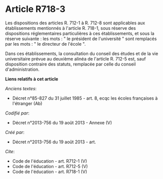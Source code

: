 # Article R718-3

Les dispositions des articles R. 712-1 à R. 712-8 sont applicables aux établissements mentionnés à l'article R. 718-1, sous
réserve des dispositions réglementaires particulières à ces établissements, et sous la réserve suivante : les mots : " le
président de l'université " sont remplacés par les mots : " le directeur de l'école ". 

Dans ces établissements, la consultation du conseil des études et de la vie universitaire prévue au deuxième alinéa de
l'article R. 712-5 est, sauf disposition contraire des statuts, remplacée par celle du conseil d'administration.

**Liens relatifs à cet article**

_Anciens textes_:

  - Décret n°85-827 du 31 juillet 1985 - art. 8, ecqc les écoles françaises à l'étranger (Ab)

_Codifié par_:

  - Décret n°2013-756 du 19 août 2013 -  Annexe (V)

_Créé par_:

  - Décret n°2013-756 du 19 août 2013 - art.

_Cite_:

  - Code de l'éducation - art. R712-1 (V)
  - Code de l'éducation - art. R712-5 (V)
  - Code de l'éducation - art. R718-1 (V)
